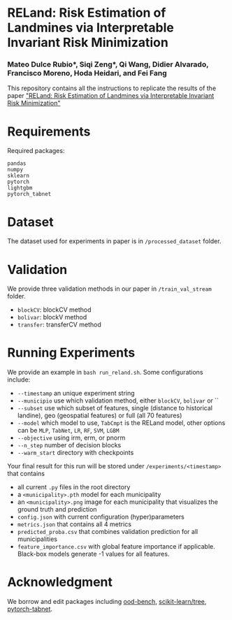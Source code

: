 # RELand: Risk Estimation of Landmines via Interpretable Invariant Risk Minimization

### Mateo Dulce Rubio*, Siqi Zeng*, Qi Wang, Didier Alvarado, Francisco Moreno, Hoda Heidari, and Fei Fang

This repository contains all the instructions to replicate the results of the paper ["RELand: Risk Estimation of Landmines via Interpretable Invariant Risk Minimization"](https://dl.acm.org/doi/pdf/10.1145/3648437)

# Requirements

Required packages:
```
pandas
numpy
sklearn
pytorch
lightgbm
pytorch_tabnet
```

# Dataset

The dataset used for experiments in paper is in `/processed_dataset` folder.

# Validation

We provide three validation methods in our paper in `/train_val_stream` folder. 
- `blockCV`: blockCV method
- `bolivar`: blockV method
- `transfer`: transferCV method

# Running Experiments
We provide an example in `bash run_reland.sh`. Some configurations include:
- `--timestamp` an unique experiment string
- `--municipio` use which validation method, either `blockCV`, `bolivar` or ``
- `--subset` use which subset of features, single (distance to historical landine), geo (geospatial features) or full (all 70 features)
- `--model` which model to use, `TabCmpt` is the RELand model, other options can be `MLP`, `TabNet`, `LR`, `RF`, `SVM`, `LGBM`
- `--objective` using irm, erm, or pnorm
- `--n_step` number of decision blocks
- `--warm_start` directory with checkpoints

Your final result for this run will be stored under `/experiments/<timestamp>` that contains
- all current `.py` files in the root directory
- a `<municipality>.pth` model for each municipality
- an `<municipality>.png` image for each municipality that visualizes the ground truth and prediction
- `config.json` with current configuration (hyper)parameters
- `metrics.json` that contains all 4 metrics
- `predicted_proba.csv` that combines validation prediction for all municipalities
- `feature_importance.csv` with global feature importance if applicable. Black-box models generate -1 values for all features.

# Acknowledgment
We borrow and edit packages including [ood-bench](https://github.com/m-Just/OoD-Bench), [scikit-learn/tree](https://github.com/scikit-learn/scikit-learn/tree/9aaed498795f68e5956ea762fef9c440ca9eb239/sklearn/tree), [pytorch-tabnet](https://github.com/dreamquark-ai/tabnet).
